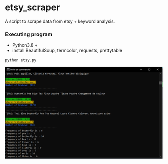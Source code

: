 # etsy_scraper
A script to scrape data from etsy + keyword analysis.



### Executing program

* Python3.8 + 
* install BeautifulSoup, termcolor, requests, prettytable
```
python etsy.py
```
![My Image](Capture.PNG)
